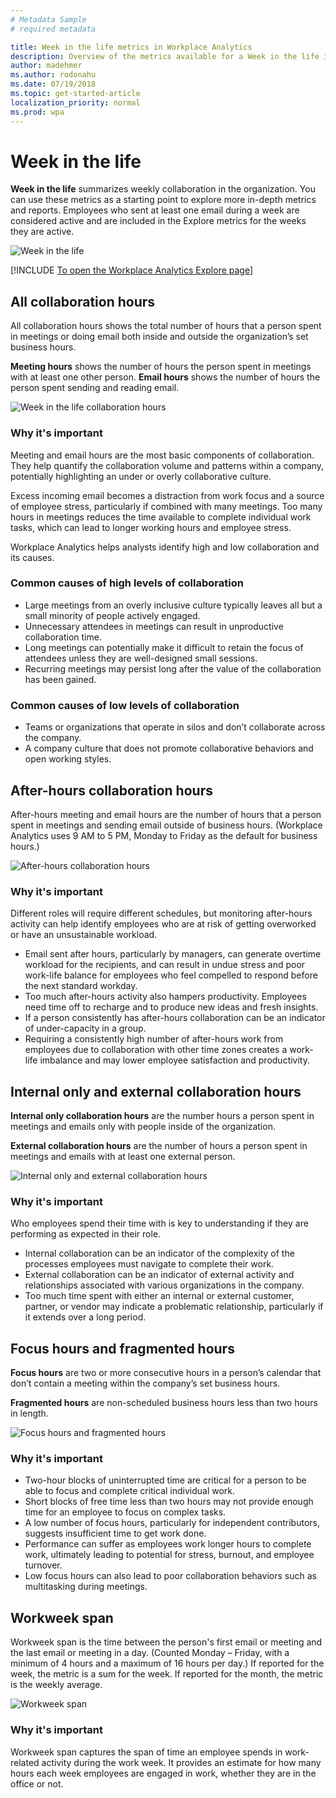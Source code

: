 ```yaml
---
# Metadata Sample
# required metadata

title: Week in the life metrics in Workplace Analytics
description: Overview of the metrics available for a Week in the life in the Workplace Analytics Explore page.
author: madehmer
ms.author: rodonahu
ms.date: 07/19/2018
ms.topic: get-started-article
localization_priority: normal 
ms.prod: wpa
---
```

# Week in the life
**Week in the life** summarizes weekly collaboration in the organization. You can use these metrics as a starting point to explore more in-depth metrics and reports. Employees who sent at least one email during a week are considered active and are included in the Explore metrics for the weeks they are active.

![Week in the life](../images//WpA/Use/explore-week-life.png)

[!INCLUDE [To open the Workplace Analytics Explore page](../includes/to-open-wpa-explore.md)]

## All collaboration hours
All collaboration hours shows the total number of hours that a person spent in meetings or doing email both inside and outside the organization’s set business hours.

**Meeting hours** shows the number of hours the person spent in meetings with at least one other person. **Email hours** shows the number of hours the person spent sending and reading email.

![Week in the life collaboration hours](../images//WpA/Use/all-collaboration-hours-explore.png)

### Why it's important
Meeting and email hours are the most basic components of collaboration. They help quantify the collaboration volume and patterns within a company, potentially highlighting an under or overly collaborative culture.

Excess incoming email becomes a distraction from work focus and a source of employee stress, particularly if combined with many meetings. Too many hours in meetings reduces the time available to complete individual work tasks, which can lead to longer working hours and employee stress.

Workplace Analytics helps analysts identify high and low collaboration and its causes.  

### Common causes of high levels of collaboration 
* Large meetings from an overly inclusive culture typically leaves all but a small minority of people actively engaged.
* Unnecessary attendees in meetings can result in unproductive collaboration time.
* Long meetings can potentially make it difficult to retain the focus of attendees unless they are well-designed small sessions.
* Recurring meetings may persist long after the value of the collaboration has been gained.

### Common causes of low levels of collaboration 
* Teams or organizations that operate in silos and don’t collaborate across the company.
* A company culture that does not promote collaborative behaviors and open working styles.

## After-hours collaboration hours
After-hours meeting and email hours are the number of hours that a person spent in meetings and sending email outside of business hours. (Workplace Analytics uses 9 AM to 5 PM, Monday to Friday as the default for business hours.)

![After-hours collaboration hours](../images//WpA/Use/after-hours-collaboration-hours-explore.png)

### Why it's important
Different roles will require different schedules, but monitoring after-hours activity can help identify employees who are at risk of getting overworked or have an unsustainable workload.
* Email sent after hours, particularly by managers, can generate overtime workload for the recipients, and can result in undue stress and poor work-life balance for employees who feel compelled to respond before the next standard workday.
* Too much after-hours activity also hampers productivity. Employees need time off to recharge and to produce new ideas and fresh insights.
* If a person consistently has after-hours collaboration can be an indicator of under-capacity in a group.
* Requiring a consistently high number of after-hours work from employees due to collaboration with other time zones creates a work-life imbalance and may lower employee satisfaction and productivity.

## Internal only and external collaboration hours
**Internal only collaboration hours** are the number hours a person spent in meetings and emails only with people inside of the organization.

**External collaboration hours** are the number of hours a person spent in meetings and emails with at least one external person.

![Internal only and external collaboration hours](../images//WpA/Use/internal-and-external-collaboration-hours-explore.png)

### Why it's important
Who employees spend their time with is key to understanding if they are performing as expected in their role.
* Internal collaboration can be an indicator of the complexity of the processes employees must navigate to complete their work.
* External collaboration can be an indicator of external activity and relationships associated with various organizations in the company.
* Too much time spent with either an internal or external customer, partner, or vendor may indicate a problematic relationship, particularly if it extends over a long period.

## Focus hours and fragmented hours
**Focus hours** are two or more consecutive hours in a person’s calendar that don’t contain a meeting within the company’s set business hours. 

**Fragmented hours** are non-scheduled business hours less than two hours in length.

![Focus hours and fragmented hours](../images//WpA/Use/focus-hours-and-fragmented-hours-explore.png)

### Why it's important
* Two-hour blocks of uninterrupted time are critical for a person to be able to focus and complete critical individual work.
* Short blocks of free time less than two hours may not provide enough time for an employee to focus on complex tasks.
* A low number of focus hours, particularly for independent contributors, suggests insufficient time to get work done.
* Performance can suffer as employees work longer hours to complete work, ultimately leading to potential for stress, burnout, and employee turnover.
* Low focus hours can also lead to poor collaboration behaviors such as multitasking during meetings.

## Workweek span
Workweek span is the time between the person's first email or meeting and the last email or meeting in a day. (Counted Monday – Friday, with a minimum of 4 hours and a maximum of 16 hours per day.) If reported for the week, the metric is a sum for the week. If reported for the month, the metric is the weekly average.

![Workweek span](../images//WpA/Use/workweek-span-explore.png)

### Why it's important
Workweek span captures the span of time an employee spends in work-related activity during the work week. It provides an estimate for how many hours each week employees are engaged in work, whether they are in the office or not.